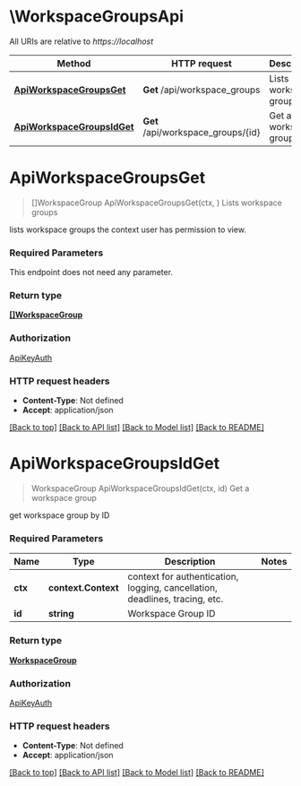 # \WorkspaceGroupsApi

All URIs are relative to *https://localhost*

Method | HTTP request | Description
------------- | ------------- | -------------
[**ApiWorkspaceGroupsGet**](WorkspaceGroupsApi.md#ApiWorkspaceGroupsGet) | **Get** /api/workspace_groups | Lists workspace groups
[**ApiWorkspaceGroupsIdGet**](WorkspaceGroupsApi.md#ApiWorkspaceGroupsIdGet) | **Get** /api/workspace_groups/{id} | Get a workspace group


# **ApiWorkspaceGroupsGet**
> []WorkspaceGroup ApiWorkspaceGroupsGet(ctx, )
Lists workspace groups

lists workspace groups the context user has permission to view.

### Required Parameters
This endpoint does not need any parameter.

### Return type

[**[]WorkspaceGroup**](WorkspaceGroup.md)

### Authorization

[ApiKeyAuth](../README.md#ApiKeyAuth)

### HTTP request headers

 - **Content-Type**: Not defined
 - **Accept**: application/json

[[Back to top]](#) [[Back to API list]](../README.md#documentation-for-api-endpoints) [[Back to Model list]](../README.md#documentation-for-models) [[Back to README]](../README.md)

# **ApiWorkspaceGroupsIdGet**
> WorkspaceGroup ApiWorkspaceGroupsIdGet(ctx, id)
Get a workspace group

get workspace group by ID

### Required Parameters

Name | Type | Description  | Notes
------------- | ------------- | ------------- | -------------
 **ctx** | **context.Context** | context for authentication, logging, cancellation, deadlines, tracing, etc.
  **id** | **string**| Workspace Group ID | 

### Return type

[**WorkspaceGroup**](WorkspaceGroup.md)

### Authorization

[ApiKeyAuth](../README.md#ApiKeyAuth)

### HTTP request headers

 - **Content-Type**: Not defined
 - **Accept**: application/json

[[Back to top]](#) [[Back to API list]](../README.md#documentation-for-api-endpoints) [[Back to Model list]](../README.md#documentation-for-models) [[Back to README]](../README.md)

